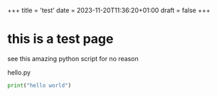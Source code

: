 +++
title = 'test'
date = 2023-11-20T11:36:20+01:00
draft = false
+++

# this is a test page

see this amazing python script for no reason

hello.py

```python
print("hello world")
```

